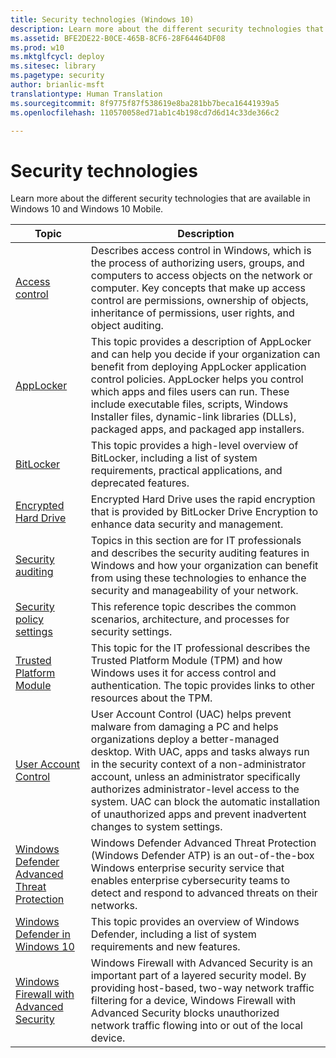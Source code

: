 ```yaml
---
title: Security technologies (Windows 10)
description: Learn more about the different security technologies that are available in Windows 10 and Windows 10 Mobile.
ms.assetid: BFE2DE22-B0CE-465B-8CF6-28F64464DF08
ms.prod: w10
ms.mktglfcycl: deploy
ms.sitesec: library
ms.pagetype: security
author: brianlic-msft
translationtype: Human Translation
ms.sourcegitcommit: 8f9775f87f538619e8ba281bb7beca16441939a5
ms.openlocfilehash: 110570058ed71ab1c4b198cd7d6d14c33de366c2

---
```


# Security technologies

Learn more about the different security technologies that are available in Windows 10 and Windows 10 Mobile.

| Topic | Description |
|-|-|
| [Access control](access-control.md) | Describes access control in Windows, which is the process of authorizing users, groups, and computers to access objects on the network or computer. Key concepts that make up access control are permissions, ownership of objects, inheritance of permissions, user rights, and object auditing. |
| [AppLocker](applocker-overview.md)| This topic provides a description of AppLocker and can help you decide if your organization can benefit from deploying AppLocker application control policies. AppLocker helps you control which apps and files users can run. These include executable files, scripts, Windows Installer files, dynamic-link libraries (DLLs), packaged apps, and packaged app installers.|
| [BitLocker](bitlocker-overview.md)| This topic provides a high-level overview of BitLocker, including a list of system requirements, practical applications, and deprecated features.|
| [Encrypted Hard Drive](encrypted-hard-drive.md) | Encrypted Hard Drive uses the rapid encryption that is provided by BitLocker Drive Encryption to enhance data security and management.|
| [Security auditing](security-auditing-overview.md)| Topics in this section are for IT professionals and describes the security auditing features in Windows and how your organization can benefit from using these technologies to enhance the security and manageability of your network.|
| [Security policy settings](security-policy-settings.md)| This reference topic describes the common scenarios, architecture, and processes for security settings.|
| [Trusted Platform Module](trusted-platform-module-overview.md)| This topic for the IT professional describes the Trusted Platform Module (TPM) and how Windows uses it for access control and authentication. The topic provides links to other resources about the TPM.|
| [User Account Control](user-account-control-overview.md)| User Account Control (UAC) helps prevent malware from damaging a PC and helps organizations deploy a better-managed desktop. With UAC, apps and tasks always run in the security context of a non-administrator account, unless an administrator specifically authorizes administrator-level access to the system. UAC can block the automatic installation of unauthorized apps and prevent inadvertent changes to system settings.|
| [Windows Defender Advanced Threat Protection](windows-defender-advanced-threat-protection.md)| Windows Defender Advanced Threat Protection (Windows Defender ATP) is an out-of-the-box Windows enterprise security service that enables enterprise cybersecurity teams to detect and respond to advanced threats on their networks.|
| [Windows Defender in Windows 10](windows-defender-in-windows-10.md)| This topic provides an overview of Windows Defender, including a list of system requirements and new features.|
| [Windows Firewall with Advanced Security](windows-firewall-with-advanced-security.md) | Windows Firewall with Advanced Security is an important part of a layered security model. By providing host-based, two-way network traffic filtering for a device, Windows Firewall with Advanced Security blocks unauthorized network traffic flowing into or out of the local device. |

 
 



<!--HONumber=Jun16_HO4-->


